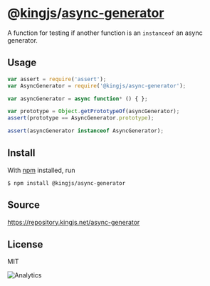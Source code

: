 # @[kingjs][@kingjs]/[async-generator][ns0]
A function for testing if another function is an `instanceof` an async generator.
## Usage
```js
var assert = require('assert');
var AsyncGenerator = require('@kingjs/async-generator');

var asyncGenerator = async function* () { };

var prototype = Object.getPrototypeOf(asyncGenerator);
assert(prototype == AsyncGenerator.prototype);

assert(asyncGenerator instanceof AsyncGenerator);
```






## Install
With [npm](https://npmjs.org/) installed, run
```
$ npm install @kingjs/async-generator
```

## Source
https://repository.kingjs.net/async-generator
## License
MIT

![Analytics](https://analytics.kingjs.net/async-generator)

[@kingjs]: https://www.npmjs.com/package/kingjs
[ns0]: https://www.npmjs.com/package/@kingjs/async-generator
